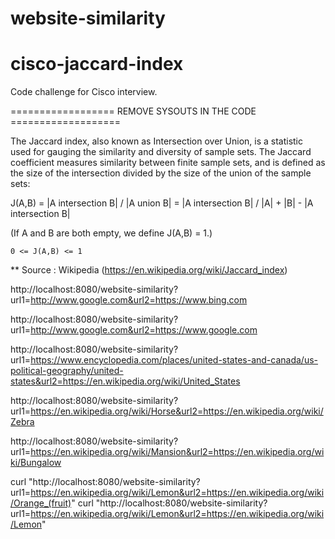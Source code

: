 # website-similarity
# cisco-jaccard-index
Code challenge for Cisco interview.

================== REMOVE SYSOUTS IN THE CODE ===================


The Jaccard index, also known as Intersection over Union, is a statistic used for gauging the similarity and diversity of sample sets. 
The Jaccard coefficient measures similarity between finite sample sets, 
and is defined as the size of the intersection divided by the size of the union of the sample sets:

J(A,B)	= |A intersection B| / |A union B| 
		= |A intersection B| / |A| + |B| - |A intersection B|
		
(If A and B are both empty, we define J(A,B) = 1.)

	0 <= J(A,B) <= 1

** Source : Wikipedia (https://en.wikipedia.org/wiki/Jaccard_index)

http://localhost:8080/website-similarity?url1=http://www.google.com&url2=https://www.bing.com

http://localhost:8080/website-similarity?url1=http://www.google.com&url2=https://www.google.com

http://localhost:8080/website-similarity?url1=https://www.encyclopedia.com/places/united-states-and-canada/us-political-geography/united-states&url2=https://en.wikipedia.org/wiki/United_States

http://localhost:8080/website-similarity?url1=https://en.wikipedia.org/wiki/Horse&url2=https://en.wikipedia.org/wiki/Zebra

http://localhost:8080/website-similarity?url1=https://en.wikipedia.org/wiki/Mansion&url2=https://en.wikipedia.org/wiki/Bungalow

curl "http://localhost:8080/website-similarity?url1=https://en.wikipedia.org/wiki/Lemon&url2=https://en.wikipedia.org/wiki/Orange_(fruit)"
curl "http://localhost:8080/website-similarity?url1=https://en.wikipedia.org/wiki/Lemon&url2=https://en.wikipedia.org/wiki/Lemon"
